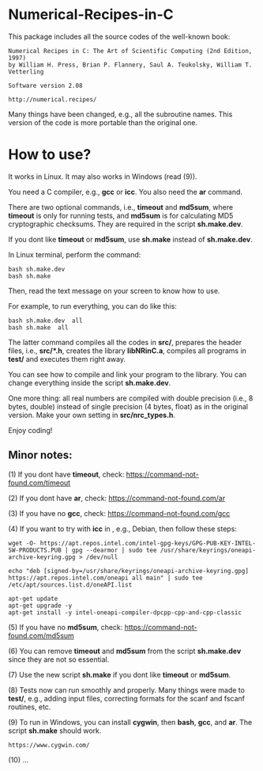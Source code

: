 # Numerical-Recipes-in-C

This package includes all the source codes of the well-known book:

    Numerical Recipes in C: The Art of Scientific Computing (2nd Edition, 1997)
    by William H. Press, Brian P. Flannery, Saul A. Teukolsky, William T. Vetterling
    
    Software version 2.08
    
    http://numerical.recipes/

Many things have been changed, e.g., all the subroutine names. This version of the code is more portable than the original one.

# How to use? 

It works in Linux. It may also works in Windows (read (9)).

You need a C compiler, e.g., **gcc** or **icc**. You also need the **ar** command.

There are two optional commands, i.e., **timeout** and **md5sum**, where **timeout** is only for running tests, and **md5sum** is for calculating MD5 cryptographic checksums. They are required in the script **sh.make.dev**.

If you dont like **timeout** or **md5sum**, use **sh.make** instead of **sh.make.dev**.

In Linux terminal, perform the command:

    bash sh.make.dev
    bash sh.make

Then, read the text message on your screen to know how to use. 

For example, to run everything, you can do like this:

    bash sh.make.dev  all 
    bash sh.make  all 

The latter command compiles all the codes in **src/**, prepares the header files, i.e., **src/\*.h**, creates the library **libNRinC.a**, compiles all programs in **test/** and executes them right away. 

You can see how to compile and link your program to the library. You can change everything inside the script **sh.make.dev**.

One more thing: all real numbers are compiled with double precision (i.e., 8 bytes, double) instead of single precision (4 bytes, float) as in the original version. Make your own setting in **src/nrc_types.h**.

Enjoy coding!

Minor notes:
-------------

(1) If you dont have **timeout**, check: 
    https://command-not-found.com/timeout

(2) If you dont have **ar**, check: 
    https://command-not-found.com/ar
    
(3) If you have no **gcc**, check: 
    https://command-not-found.com/gcc

(4) If you want to try with **icc** in , e.g., Debian, then follow these steps:

    wget -O- https://apt.repos.intel.com/intel-gpg-keys/GPG-PUB-KEY-INTEL-SW-PRODUCTS.PUB | gpg --dearmor | sudo tee /usr/share/keyrings/oneapi-archive-keyring.gpg > /dev/null

    echo "deb [signed-by=/usr/share/keyrings/oneapi-archive-keyring.gpg] https://apt.repos.intel.com/oneapi all main" | sudo tee /etc/apt/sources.list.d/oneAPI.list

    apt-get update 
    apt-get upgrade -y 
    apt-get install -y intel-oneapi-compiler-dpcpp-cpp-and-cpp-classic

(5) If you have no **md5sum**, check: 
    https://command-not-found.com/md5sum
    
(6) You can remove **timeout** and **md5sum** from the script **sh.make.dev** since they are not so essential.

(7) Use the new script **sh.make** if you dont like **timeout** or **md5sum**. 

(8) Tests now can run smoothly and properly. Many things were made to **test/**, e.g., adding input files, correcting formats for the scanf and fscanf routines, etc.

(9) To run in Windows, you can install **cygwin**, then **bash**, **gcc**, and **ar**. The script **sh.make** should work.

    https://www.cygwin.com/

(10) ...
